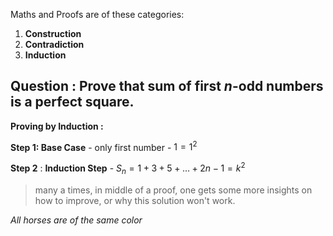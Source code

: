 Maths and Proofs are of these categories:
 1. **Construction**
 2. **Contradiction**
 3. **Induction**

**Question :** Prove that sum of first $n$-odd numbers is a perfect square.
--
**Proving by Induction :**

**Step 1: Base Case** - only first number - $1 = 1^2$

**Step 2** : **Induction Step** - $S_n = 1+3+5+\dots+2n-1 = k^2$



> many a times, in middle of a proof, one gets some more insights on how to improve, or why this solution won't work.

*All horses are of the same color*

